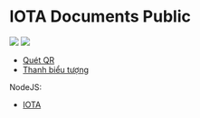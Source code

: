 # IOTA Documents Public #

[![](https://img.shields.io/badge/dynamic/json?style=flat-square&logo=docker&label=Online&query=%24.version&url=https%3A%2F%2Fiotabot.app%2Frelease.json)](https://iotabot.app)
[![](https://img.shields.io/badge/dynamic/json?style=flat-square&logo=Gridsome&label=&query=%24.time&url=https%3A%2F%2Fiotabot.app%2Frelease.json)](https://iotabot.app)
 
 + [Quét QR](qrscan.md)
 + [Thanh biểu tượng](iota-command.md)

NodeJS:
 + [IOTA](core.md)